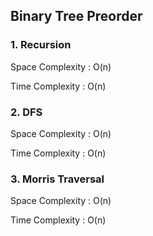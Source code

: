 ## Binary Tree Preorder

### 1. Recursion

Space Complexity : O(n)

Time Complexity : O(n)

### 2. DFS


Space Complexity : O(n)

Time Complexity : O(n)

### 3. Morris Traversal

Space Complexity : O(n)

Time Complexity : O(n)

